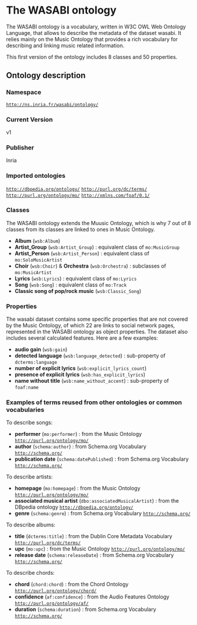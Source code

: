 # The WASABI ontology

The WASABI ontology is a vocabulary, written in W3C OWL Web Ontology Language, that allows to describe the metadata of the dataset wasabi. It relies mainly on the Music Ontology that provides a rich vocabulary for describing and linking music related information.

This first version of the ontology includes 8 classes and 50 properties.

## Ontology description
### Namespace
[`http://ns.inria.fr/wasabi/ontology/`](http://ns.inria.fr/wasabi/ontology/)
### Current Version
v1
### Publisher
Inria
### Imported ontologies
[`http://dbpedia.org/ontology/`](http://dbpedia.org/ontology/)
[`http://purl.org/dc/terms/`](http://purl.org/dc/terms/)
[`http://purl.org/ontology/mo/`](http://purl.org/ontology/mo/)
[`http://xmlns.com/foaf/0.1/`](http://xmlns.com/foaf/0.1/)
### Classes
The WASABI ontology extends the Muusic Ontology, which is why 7 out of 8 classes from its classes are linked to ones in Music Ontology.
- **Album** (`wsb:Album`)
- **Artist_Group** (`wsb:Artist_Group`) : equivalent class of `mo:MusicGroup`
- **Artist_Person** (`wsb:Artist_Person`) : equivalent class of `mo:SoloMusicArtist`
- **Choir** (`wsb:Choir`) & **Orchestra** (`wsb:Orchestra`) : subclasses of `mo:MusicArtist`
- **Lyrics** (`wsb:Lyrics`) : equivalent class of `mo:Lyrics`
- **Song** (`wsb:Song`) : equivalent class of `mo:Track`
- **Classic song of pop/rock music** (`wsb:Classic_Song`)

### Properties
The wasabi dataset contains some specific properties that are not covered by the Music Ontology, of which 22 are links to social network pages, represented in the WASABI ontology as object properties.
The dataset also includes several calculated features. Here are a few examples:
- **audio gain** (`wsb:gain`)
- **detected language** (`wsb:language_detected`) : sub-property of `dcterms:language`
- **number of explicit lyrics** (`wsb:explicit_lyrics_count`)
- **presence of explicit lyrics** (`wsb:has_explicit_lyrics`)
- **name without title** (`wsb:name_without_accent`) : sub-property of `foaf:name`

### Examples of terms reused from other ontologies or common vocabularies
To describe songs:
- **performer** (`mo:performer`) : from the Music Ontology [`http://purl.org/ontology/mo/`](http://purl.org/ontology/mo/)
- **author** (`schema:author`) : from Schema.org Vocabulary [`http://schema.org/`](http://schema.org/)
- **publication date** (`schema:datePublished`) : from Schema.org Vocabulary [`http://schema.org/`](http://schema.org/)

To describe artists:
- **homepage** (`mo:homepage`) : from the Music Ontology [`http://purl.org/ontology/mo/`](http://purl.org/ontology/mo/)
- **associated musical artist** (`dbo:associatedMusicalArtist`) : from the DBpedia ontology [`http://dbpedia.org/ontology/`](http://dbpedia.org/ontology/)
- **genre** (`schema:genre`) : from Schema.org Vocabulary [`http://schema.org/`](http://schema.org/)

To describe albums:
- **title** (`dcterms:title`) : from the Dublin Core Metadata Vocabulary [`http://purl.org/dc/terms/`](http://purl.org/dc/terms/)
- **upc** (`mo:upc`) : from the Music Ontology [`http://purl.org/ontology/mo/`](http://purl.org/ontology/mo/)
- **release date** (`schema:releaseDate`) : from Schema.org Vocabulary [`http://schema.org/`](http://schema.org/)

To describe chords:
- **chord** (`chord:chord`) : from the Chord Ontology [`http://purl.org/ontology/chord/`](http://purl.org/ontology/chord/)
- **confidence** (`af:confidence`) : from the Audio Features Ontology [`http://purl.org/ontology/af/`](http://purl.org/ontology/af/)
- **duration** (`schema:duration`) : from Schema.org Vocabulary [`http://schema.org/`](http://schema.org/)





